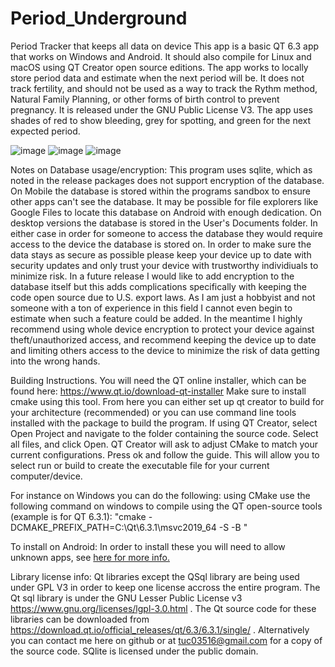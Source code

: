 # Period_Underground
Period Tracker that keeps all data on device
This app is a basic QT 6.3 app that works on Windows and Android. It should also compile for Linux and macOS using QT Creator open source editions. The app works to locally store period data and estimate when the next period will be. It does not track fertility, and should not be used as a way to track the Rythm method, Natural Family Planning, or other forms of birth control to prevent pregnancy. It is released under the GNU Public License V3.
The app uses shades of red to show bleeding, grey for spotting, and green for the next expected period.

![image](https://user-images.githubusercontent.com/18272432/176724435-c08d61c0-8dc4-462e-96a7-03bd83dcb3e4.png)
![image](https://user-images.githubusercontent.com/18272432/176724619-78065ebf-b2cd-4983-9cec-b4918c65e777.png)
![image](https://user-images.githubusercontent.com/18272432/176724699-6e4a29c7-22a9-4069-bc76-756249c67ee4.png)

Notes on Database usage/encryption:
This program uses sqlite, which as noted in the release packages does not support encryption of the database. On Mobile the database is stored within the programs sandbox to ensure other apps can't see the database. It may be possible for file explorers like Google Files to locate this database on Android with enough dedication. On desktop versions the database is stored in the User's Documents folder. In either case in order for someone to access the database they would require access to the device the database is stored on. In order to make sure the data stays as secure as possible please keep your device up to date with security updates and only trust your device with trustworthy individiuals to minimize risk. In a future release I would like to add encryption to the database itself but this adds complications specifically with keeping the code open source due to U.S. export laws. As I am just a hobbyist and not someone with a ton of experience in this field I cannot even begin to estimate when such a feature could be added. In the meantime I highly recommend using whole device encryption to protect your device against theft/unauthorized access, and recommend keeping the device up to date and limiting others access to the device to minimize the risk of data getting into the wrong hands. 

Building Instructions.
You will need the QT online installer, which can be found here: https://www.qt.io/download-qt-installer
Make sure to install cmake using this tool. From here you can either set up qt creator to build for your architecture (recommended) or you can use command line tools installed with the package to build the program. If using QT Creator, select Open Project and navigate to the folder containing the source code. Select all files, and click Open. QT Creator will ask to adjust CMake to match your current configurations. Press ok and follow the guide. This will allow you to select run or build to create the executable file for your current computer/device.

For instance on Windows you can do the following:
using CMake use the following command on windows to compile using the QT open-source tools (example is for QT 6.3.1):
"cmake -DCMAKE_PREFIX_PATH=C:\Qt\6.3.1\msvc2019_64 -S <source-dir> -B <build-dir>"

To install on Android:
In order to install these you will need to allow unknown apps, see [here for more info.](https://android.gadgethacks.com/how-to/android-101-sideload-apps-by-enabling-unknown-sources-install-unknown-apps-0161947/)

Library license info:
Qt libraries except the QSql library are being used under GPL V3 in order to keep one license accross the entire program. The Qt sql library is under the GNU Lesser Public License v3 https://www.gnu.org/licenses/lgpl-3.0.html .  The Qt source code for these libraries can be downloaded from https://download.qt.io/official_releases/qt/6.3/6.3.1/single/ . Alternatively you can contact me here on github or at tuc03516@gmail.com for a copy of the source code.
SQlite is licensed under the public domain.
